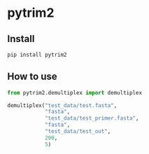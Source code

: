 pytrim2
================

<!-- WARNING: THIS FILE WAS AUTOGENERATED! DO NOT EDIT! -->

## Install

``` sh
pip install pytrim2
```

## How to use

``` python
from pytrim2.demultiplex import demultiplex

demultiplex("test_data/test.fasta",
            "fasta",
            "test_data/test_primer.fasta",
            "fasta",
            "test_data/test_out",
            200,
            5)
```
